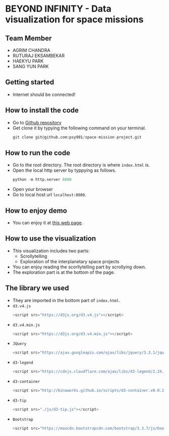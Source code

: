 # BEYOND INFINITY - Data visualization for space missions

## Team Member
- AGRIM CHANDRA
- RUTURAJ EKSAMBEKAR
- HAEKYU PARK
- SANG YUN PARK

## Getting started
- Internet should be connected!

## How to install the code
- Go to [Github repository](https://github.com/psy901/space-mission-project)
- Get clone it by typying the following command on your terminal.
    ```python
    git clone git@github.com:psy901/space-mission-project.git
    ```

## How to run the code
- Go to the root directory. The root directory is where `index.html` is.
- Open the local http server by typpying as follows.
    ```python
    python -m http.server 8080
    ```
- Open your browser
- Go to local host url `localhost:8080`.

## How to enjoy demo
- You can enjoy it at [this web page](....).

## How to use the visualization
- This visualization includes two parts: 
    - Scrollytelling
    - Exploration of the interplanetary space projects
- You can enjoy reading the scorllytelling part by scrollying down.
- The exploration part is at the bottom of the page.

## The library we used
- They are imported in the bottom part of `index.html`.
- `d3.v4.js`
    ```python
    <script src="https://d3js.org/d3.v4.js"></script>   
    ```
- `d3.v4.min.js`
    ```python
    <script src="https://d3js.org/d3.v4.min.js"></script>
    ```
- `JQuery`
    ```python
    <script src="https://ajax.googleapis.com/ajax/libs/jquery/3.3.1/jquery.min.js"></script>
    ```
- `d3-legend`
    ```python
    <script src="https://cdnjs.cloudflare.com/ajax/libs/d3-legend/2.24.0/d3-legend.js"></script>
    ```
- `d3-container`
    ```python
    <script src="http://binaworks.github.io/scripts/d3-container.v0.0.1.min.js"></script>
    ```
- `d3-tip`
    ```python
    <script src="./js/d3-tip.js"></script>
    ```
- `Bootstrap`
    ```python
    <script src="https://maxcdn.bootstrapcdn.com/bootstrap/3.3.7/js/bootstrap.min.js" integrity="sha384-Tc5IQib027qvyjSMfHjOMaLkfuWVxZxUPnCJA7l2mCWNIpG9mGCD8wGNIcPD7Txa" crossorigin="anonymous"></script>
    ```





